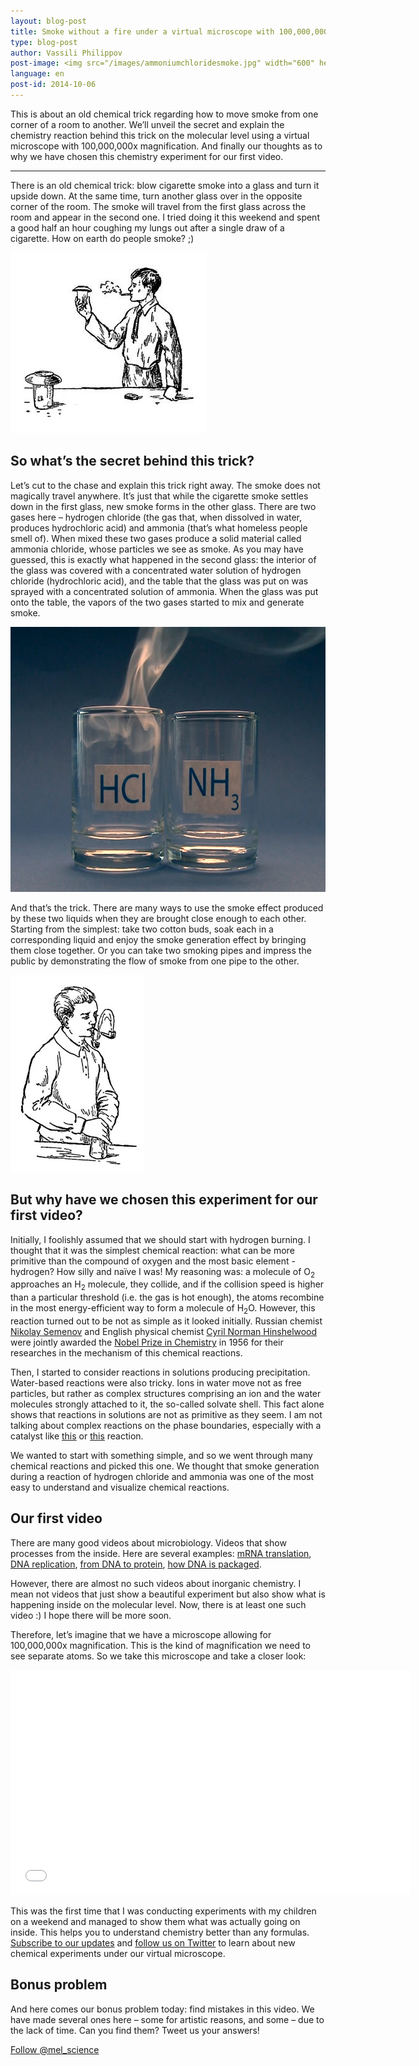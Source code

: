 ```yaml
---
layout: blog-post
title: Smoke without a fire under a virtual microscope with 100,000,000x magnification
type: blog-post
author: Vassili Philippov
post-image: <img src="/images/ammoniumchloridesmoke.jpg" width="600" height="424" alt="Smoke of ammonium chloride">
language: en
post-id: 2014-10-06
---
```

This is about an old chemical trick regarding how to move smoke from one corner of a room to another. We’ll unveil the secret and explain the chemistry reaction behind this trick on the molecular level using a virtual microscope with 100,000,000x magnification. And finally our thoughts as to why we have chosen this chemistry experiment for our first video.
<!-- more -->

---
There is an old chemical trick: blow cigarette smoke into a glass and turn it upside down. At the same time, turn another glass over in the opposite corner of the room. The smoke will travel from the first glass across the room and appear in the second one. I tried doing it this weekend and spent a good half an hour coughing my lungs out after a single draw of a cigarette. How on earth do people smoke? ;) 

<img src="/images/movingofsmoke.png" width="314" height="289" alt="Smoke travels from one glass to another">

## So what’s the secret behind this trick?

Let’s cut to the chase and explain this trick right away. The smoke does not magically travel anywhere. It’s just that while the cigarette smoke settles down in the first glass, new smoke forms in the other glass. There are two gases here – hydrogen chloride (the gas that, when dissolved in water, produces hydrochloric acid) and ammonia (that’s what homeless people smell of). When mixed these two gases produce a solid material called ammonia chloride, whose particles we see as smoke. As you may have guessed, this is exactly what happened in the second glass: the interior of the glass was covered with a concentrated water solution of hydrogen chloride (hydrochloric acid), and the table that the glass was put on was sprayed with a concentrated solution of ammonia. When the glass was put onto the table, the vapors of the two gases started to mix and generate smoke.

<img src="/images/ammoniumchloridesmoke.jpg" width="600" height="424" alt="Smoke of ammonium chloride">

And that’s the trick. There are many ways to use the smoke effect produced by these two liquids when they are brought close enough to each other. Starting from the simplest: take two cotton buds, soak each in a corresponding liquid and enjoy the smoke generation effect by bringing them close together.  Or you can take two smoking pipes and impress the public by demonstrating the flow of smoke from one pipe to the other. 

<img src="/images/twosmokingtubes.png" width="213" height="315">

## But why have we chosen this experiment for our first video?

Initially, I foolishly assumed that we should start with hydrogen burning. I thought that it was the simplest chemical reaction: what can be more primitive than the compound of oxygen and the most basic element - hydrogen? How silly and naïve I was! My reasoning was: a molecule of O<sub>2</sub> approaches an H<sub>2</sub> molecule, they collide, and if the collision speed is higher than a particular threshold (i.e. the gas is hot enough), the atoms recombine in the most energy-efficient way to form a molecule of  H<sub>2</sub>O. However, this reaction turned out to be not as simple as it looked initially.  Russian chemist <a href="https://en.wikipedia.org/wiki/Nikolay_Semyonov">Nikolay Semenov</a> and English physical chemist <a href="https://en.wikipedia.org/wiki/Cyril_Norman_Hinshelwood">Cyril Norman Hinshelwood</a> were jointly awarded the <a href="http://www.nobelprize.org/nobel_prizes/chemistry/laureates/1956/">Nobel Prize in Chemistry</a> in 1956 for their researches in the mechanism of this chemical reactions. 

Then, I started to consider reactions in solutions producing precipitation. Water-based reactions were also tricky. Ions in water move not as free particles, but rather as complex structures comprising an ion and the water molecules strongly attached to it, the so-called solvate shell. This fact alone shows that reactions in solutions are not as primitive as they seem. I am not talking about complex reactions on the phase boundaries, especially with a catalyst like <a href="http://chemistry.melscience.com/experiments/catalytic-oxidation-of-acetone-on-copper-wire.html">this</a> or <a href="http://chemistry.melscience.com/experiments/oxidation-of-ammonia-with-platinum-catalyst.html">this</a> reaction.

We wanted to start with something simple, and so we went through many chemical reactions and picked this one. We thought that smoke generation during a reaction of hydrogen chloride and ammonia was one of the most easy to understand and visualize chemical reactions.

## Our first video

There are many good videos about microbiology. Videos that show processes from the inside. Here are several examples: <a href="https://www.youtube.com/watch?v=TfYf_rPWUdY">mRNA translation</a>, <a href="https://www.youtube.com/watch?v=OnuspQG0Jd0">DNA replication</a>, <a href="https://www.youtube.com/watch?v=D3fOXt4MrOM">from DNA to protein</a>, <a href="https://www.youtube.com/watch?v=gbSIBhFwQ4s">how DNA is packaged</a>.

However, there are almost no such videos about inorganic chemistry. I mean not videos that just show a beautiful experiment but also show what is happening inside on the molecular level. Now, there is at least one such video :) I hope there will be more soon.

Therefore, let’s imagine that we have a microscope allowing for 100,000,000x magnification. This is the kind of magnification we need to see separate atoms. So we take this microscope and take a closer look:

<iframe width="640" height="360" src="//www.youtube.com/embed/cz87YmRYwhU?rel=0" frameborder="0" allowfullscreen></iframe>
<br>

This was the first time that I was conducting experiments with my children on a weekend and managed to show them what was actually going on inside. This helps you to understand chemistry better than any formulas. <a href="">Subscribe to our updates</a> and <a href="https://twitter.com/mel_science">follow us on Twitter</a> to learn about new chemical experiments under our virtual microscope.

## Bonus problem

And here comes our bonus problem today: find mistakes in this video. We have made several ones here – some for artistic reasons, and some – due to the lack of time. Can you find them? Tweet us your answers!

<!-- Begin Twitter follow -->
<a href="https://twitter.com/mel_science" class="twitter-follow-button" data-show-count="false" data-size="large">Follow @mel_science</a>
<script>!function(d,s,id){var js,fjs=d.getElementsByTagName(s)[0],p=/^http:/.test(d.location)?'http':'https';if(!d.getElementById(id)){js=d.createElement(s);js.id=id;js.src=p+'://platform.twitter.com/widgets.js';fjs.parentNode.insertBefore(js,fjs);}}(document, 'script', 'twitter-wjs');</script>
<!-- End Twitter follow -->
